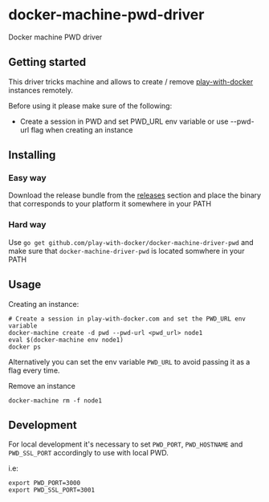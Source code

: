 # docker-machine-pwd-driver

Docker machine PWD driver


## Getting started

This driver tricks machine and allows to create / remove [play-with-docker](http://play-with-docker.com) instances remotely.

Before using it please make sure of the following:

- Create a session in PWD and set PWD_URL env variable or use --pwd-url flag when creating an instance


## Installing

### Easy way

Download the release bundle from the [releases](https://github.com/play-with-docker/docker-machine-driver-pwd/releases) section and place the binary that corresponds to your platform it somewhere in your PATH



### Hard way

Use `go get github.com/play-with-docker/docker-machine-driver-pwd` and make sure that
`docker-machine-driver-pwd` is located somwhere in your PATH



## Usage

Creating an instance:

```
# Create a session in play-with-docker.com and set the PWD_URL env variable
docker-machine create -d pwd --pwd-url <pwd_url> node1
eval $(docker-machine env node1)
docker ps
```

Alternatively you can set the env variable `PWD_URL` to avoid passing it as a flag every time.


Remove an instance


```
docker-machine rm -f node1
```

## Development

For local development it's necessary to set `PWD_PORT`, `PWD_HOSTNAME` and `PWD_SSL_PORT`
accordingly to use with local PWD.

i.e:

```
export PWD_PORT=3000
export PWD_SSL_PORT=3001
```
